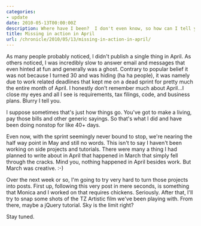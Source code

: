 ```yaml
---
categories:
- update
date: 2010-05-13T00:00:00Z
description: Where have I been?  I don't even know, so how can I tell you?
title: Missing in action in April
url: /chronicle/2010/05/13/missing-in-action-in-april/
---
```


As many people probably noticed, I didn't publish a single thing in April.  As others noticed, I was incredibly slow to answer email and messages that even hinted at fun and generally was a ghost.  Contrary to popular belief it was not because I turned 30 and was hiding (ha ha people), it was namely due to work related deadlines that kept me on a dead sprint for pretty much the entire month of April.  I honestly don't remember much about April...I close my eyes and all I see is requirements, tax filings, code, and business plans.  Blurry I tell you.

I suppose sometimes that's just how things go.  You've got to make a living, pay those bills and other generic sayings.  So that's what I did and have been doing nonstop for like 40+ days.

Even now, with the sprint seemingly never bound to stop, we're nearing the half way point in May and still no words.  This isn't to say I haven't been working on side projects and tutorials.  There were many a thing I had planned to write about in April that happened in March that simply fell through the cracks.  Mind you, nothing happened in April besides work. But March was creative. :-)

Over the next week or so, I'm going to try very hard to turn those projects into posts.  First up, following this very post in mere seconds, is something that Monica and I worked on that requires chickens.  Seriously.  After that, I'll try to snap some shots of the TZ Artistic film we've been playing with.  From there, maybe a jQuery tutorial.  Sky is the limit right?

Stay tuned.

